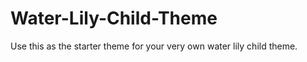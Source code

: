 Water-Lily-Child-Theme
======================

Use this as the starter theme for your very own water lily child theme.
